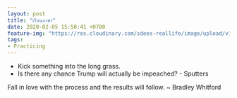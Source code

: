 ```yaml
---
layout: post
title: "เรียนภาษา"
date: 2020-02-05 15:50:41 +0700
feature-img: "https://res.cloudinary.com/sdees-reallife/image/upload/v1555658919/sample_feature_img.png"
tags:
- Practicing
---
```

- Kick something into the long grass.
- Is there any chance Trump will actually be impeached? - Sputters

<i class="fa fa-child" style="color:plum"></i>

Fall in love with the process and the results will follow. ~ Bradley Whitford
